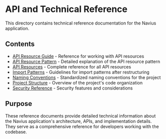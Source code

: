 # API and Technical Reference

This directory contains technical reference documentation for the Navius application.

## Contents

- [API Resource Guide](api_resource_guide.md) - Reference for working with API resources
- [API Resource Pattern](api_resource_pattern.md) - Detailed explanation of the API resource pattern
- [API Resources](api_resource.md) - Complete reference for all API resources
- [Import Patterns](import_patterns.md) - Guidelines for import patterns after restructuring
- [Naming Conventions](naming_conventions.md) - Standardized naming conventions for the project
- [Project Structure](project_structure.md) - Overview of the project's code organization
- [Security Reference](security.md) - Security features and considerations

## Purpose

These reference documents provide detailed technical information about the Navius application's architecture, APIs, and implementation details. They serve as a comprehensive reference for developers working with the codebase. 